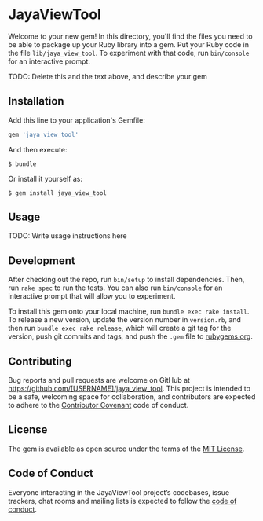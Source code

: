 # JayaViewTool

Welcome to your new gem! In this directory, you'll find the files you need to be able to package up your Ruby library into a gem. Put your Ruby code in the file `lib/jaya_view_tool`. To experiment with that code, run `bin/console` for an interactive prompt.

TODO: Delete this and the text above, and describe your gem

## Installation

Add this line to your application's Gemfile:

```ruby
gem 'jaya_view_tool'
```

And then execute:

    $ bundle

Or install it yourself as:

    $ gem install jaya_view_tool

## Usage

TODO: Write usage instructions here

## Development

After checking out the repo, run `bin/setup` to install dependencies. Then, run `rake spec` to run the tests. You can also run `bin/console` for an interactive prompt that will allow you to experiment.

To install this gem onto your local machine, run `bundle exec rake install`. To release a new version, update the version number in `version.rb`, and then run `bundle exec rake release`, which will create a git tag for the version, push git commits and tags, and push the `.gem` file to [rubygems.org](https://rubygems.org).

## Contributing

Bug reports and pull requests are welcome on GitHub at https://github.com/[USERNAME]/jaya_view_tool. This project is intended to be a safe, welcoming space for collaboration, and contributors are expected to adhere to the [Contributor Covenant](http://contributor-covenant.org) code of conduct.

## License

The gem is available as open source under the terms of the [MIT License](https://opensource.org/licenses/MIT).

## Code of Conduct

Everyone interacting in the JayaViewTool project’s codebases, issue trackers, chat rooms and mailing lists is expected to follow the [code of conduct](https://github.com/[USERNAME]/jaya_view_tool/blob/master/CODE_OF_CONDUCT.md).
